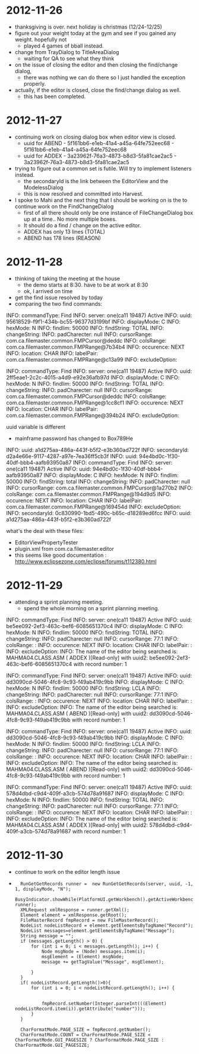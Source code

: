2012-11-26
==========

- thanksgiving is over.  next holiday is christmas (12/24-12/25)
- figure out your weight today at the gym and see if you gained any weight.  hopefully not
  * played 4 games of bball instead.
- change from TrayDialog to TitleAreaDialog
  * waiting for QA to see what they think
- on the issue of closing the editor and then closing the find/change dialog, 
  * there was nothing we can do there so I just handled the exception properly.
- actually, if the editor is closed, close the find/change dialog as well.
  * this has been completed.

2012-11-27
==========

- continuing work on closing dialog box when editor view is closed.
  * uuid for ABEND - 5f161bb6-e1eb-41a4-a45a-64fe752eec68
  				   - 5f161bb6-e1eb-41a4-a45a-64fe752eec68
  * uuid for ADDEX - 3a23962f-76a3-4873-b8d3-5fa81cae2ac5
                   - 3a23962f-76a3-4873-b8d3-5fa81cae2ac5
- trying to figure out a common set is futile.  Will try to implement listeners instead.
  * the secondaryId is the link between the EditorView and the ModelessDialog
  * this is now resolved and committed into Harvest.
- I spoke to Mahi and the next thing that I should be working on is the to continue work on the FindChangeDialog
  * first of all there should only be one instance of FileChangeDialog box up at a time.. No more multiple boxes.
  * It should do a find / change on the active editor. 
  * ADDEX has only 13 lines (TOTAL)
  * ABEND has 178 lines (REASON)
  
2012-11-28
==========

- thinking of taking the meeting at the house
  * the demo starts at 8:30.  have to be at work at 8:30
  * ok, I arrived on time
- get the find issue resolved by today
- comparing the two find commands:


INFO: commandType: Find
INFO: server: one(ca11 19487) Active
INFO: uuid: 95618529-f9f1-434b-bc55-96377d3199bf
INFO: displayMode: C
INFO: hexMode: N
INFO: findlim: 50000
INFO: findString: TOTAL
INFO: changeString: 
INFO: padCharecter: null
INFO: cursorRange: com.ca.filemaster.common.FMPCursor@deddc
INFO: colsRange: com.ca.filemaster.common.FMPRange@7b34b4
INFO: occurence: NEXT
INFO: location: CHAR
INFO: labelPair: com.ca.filemaster.common.FMPRange@c13a99
INFO: excludeOption: 

INFO: commandType: Find
INFO: server: one(ca11 19487) Active
INFO: uuid: 2ff5eae1-2c2c-4015-a4d9-e92e36afb97d
INFO: displayMode: C
INFO: hexMode: N
INFO: findlim: 50000
INFO: findString: TOTAL
INFO: changeString: 
INFO: padCharecter: null
INFO: cursorRange: com.ca.filemaster.common.FMPCursor@deddc
INFO: colsRange: com.ca.filemaster.common.FMPRange@1cc8cf1
INFO: occurence: NEXT
INFO: location: CHAR
INFO: labelPair: com.ca.filemaster.common.FMPRange@394b24
INFO: excludeOption: 

uuid variable is different
- mainframe password has changed to Box789He

INFO: uuid: a1d275aa-486a-443f-b5f2-e3b360ad722f
INFO: secondaryId: d2a4e66e-9117-4287-a97e-7ea36ff5cb3f
INFO: uuid: 94e4bd0c-1f30-40df-bbb4-aafb93950a87
INFO: commandType: Find
INFO: server: one(ca11 19487) Active
INFO: uuid: 94e4bd0c-1f30-40df-bbb4-aafb93950a87
INFO: displayMode: C
INFO: hexMode: N
INFO: findlim: 50000
INFO: findString: total
INFO: changeString: 
INFO: padCharecter: null
INFO: cursorRange: com.ca.filemaster.common.FMPCursor@1a270b2
INFO: colsRange: com.ca.filemaster.common.FMPRange@194d9d5
INFO: occurence: NEXT
INFO: location: CHAR
INFO: labelPair: com.ca.filemaster.common.FMPRange@169454d
INFO: excludeOption: 
INFO: secondaryId: 0c830990-1bd5-490c-b65c-d18289ed6fcc
INFO: uuid: a1d275aa-486a-443f-b5f2-e3b360ad722f

what's the deal with these files:
- EditorViewPropertyTester
- plugin.xml from com.ca.filemaster.editor
- this seems like good documentation : http://www.eclipsezone.com/eclipse/forums/t112380.html

2012-11-29
==========

* attending a sprint planning meeting.
  - spend the whole morning on a sprint planning meeting.
  
INFO: commandType: Find
INFO: server: one(ca11 19487) Active
INFO: uuid: be5ee092-2ef3-463c-bef6-6085651370c4
INFO: displayMode: C
INFO: hexMode: N
INFO: findlim: 50000
INFO: findString: TOTAL
INFO: changeString: 
INFO: padCharecter: null
INFO: cursorRange: 77:1
INFO: colsRange: :
INFO: occurence: NEXT
INFO: location: CHAR
INFO: labelPair: :
INFO: excludeOption: 
INFO: The name of the editor being searched is: MAHMA04.CLASS.ASM ( ADDEX )[Read-only] with uuid2: be5ee092-2ef3-463c-bef6-6085651370c4 with record number: 1
 
INFO: commandType: Find
INFO: server: one(ca11 19487) Active
INFO: uuid: dd3090cd-5046-4fc8-9c93-f49ab419c9bb
INFO: displayMode: C
INFO: hexMode: N
INFO: findlim: 50000
INFO: findString: LCLA
INFO: changeString: 
INFO: padCharecter: null
INFO: cursorRange: 77:1
INFO: colsRange: :
INFO: occurence: NEXT
INFO: location: CHAR
INFO: labelPair: :
INFO: excludeOption: 
INFO: The name of the editor being searched is: MAHMA04.CLASS.ASM ( ABEND )[Read-only] with uuid2: dd3090cd-5046-4fc8-9c93-f49ab419c9bb with record number: 1

INFO: commandType: Find
INFO: server: one(ca11 19487) Active
INFO: uuid: dd3090cd-5046-4fc8-9c93-f49ab419c9bb
INFO: displayMode: C
INFO: hexMode: N
INFO: findlim: 50000
INFO: findString: LCLA
INFO: changeString: 
INFO: padCharecter: null
INFO: cursorRange: 77:1
INFO: colsRange: :
INFO: occurence: NEXT
INFO: location: CHAR
INFO: labelPair: :
INFO: excludeOption: 
INFO: The name of the editor being searched is: MAHMA04.CLASS.ASM ( ABEND )[Read-only] with uuid2: dd3090cd-5046-4fc8-9c93-f49ab419c9bb with record number: 1

INFO: commandType: Find
INFO: server: one(ca11 19487) Active
INFO: uuid: 578d4dbd-c9d4-409f-a3cb-574d78a91687
INFO: displayMode: C
INFO: hexMode: N
INFO: findlim: 50000
INFO: findString: TOTAL
INFO: changeString: 
INFO: padCharecter: null
INFO: cursorRange: 77:1
INFO: colsRange: :
INFO: occurence: NEXT
INFO: location: CHAR
INFO: labelPair: :
INFO: excludeOption: 
INFO: The name of the editor being searched is: MAHMA04.CLASS.ASM ( ADDEX )[Read-only] with uuid2: 578d4dbd-c9d4-409f-a3cb-574d78a91687 with record number: 1

2012-11-30
==========

* continue to work on the editor length issue
* 
		RunGetGetRecords runner =  new RunGetGetRecords(server, uuid, -1, 1, displayMode, "N");
		BusyIndicator.showWhile(PlatformUI.getWorkbench().getActiveWorkbenchWindow().getShell().getDisplay(), runner);
		XMLRequest xmlResponse = runner.getXml();
		Element element = xmlResponse.getRoot();
		FileMasterRecord fmpRecord = new FileMasterRecord();
		NodeList nodeListRecord = element.getElementsByTagName("Record");
		NodeList messages=element.getElementsByTagName("Message");
		String message = "";
		if (messages.getLength() > 0) {
			for (int i = 0; i < messages.getLength(); i++) {
				Node msgNode = (Node) messages.item(i);
				msgElement = (Element) msgNode;
				message += getTagValue("Message", msgElement);

			}
		}
		if( nodeListRecord.getLength()>0){
			for (int i = 0; i < nodeListRecord.getLength(); i++) {
				
				
				fmpRecord.setNumber(Integer.parseInt(((Element) nodeListRecord.item(i)).getAttribute("number")));
			}
		}
		
		CharFormatMode.PAGE_SIZE = fmpRecord.getNumber();
		CharFormatMode.COUNT = CharFormatMode.PAGE_SIZE < CharFormatMode.GUI_PAGESIZE ? CharFormatMode.PAGE_SIZE : CharFormatMode.GUI_PAGESIZE;